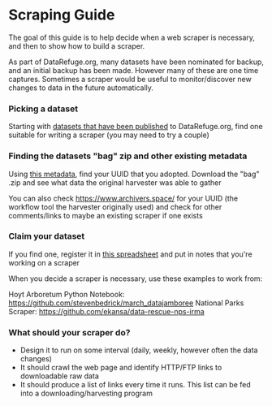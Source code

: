 # Scraping Guide

The goal of this guide is to help decide when a web scraper is necessary, and then to show how to build a scraper.

As part of DataRefuge.org, many datasets have been nominated for backup, and an initial backup has been made. However many of these are one time captures. Sometimes a scraper would be useful to monitor/discover new changes to data in the future automatically.

### Picking a dataset

Starting with [datasets that have been published](https://github.com/daniellecrobinson/Data-Rescue-PDX/tree/master/datarefuge-json) to DataRefuge.org, find one suitable for writing a scraper (you may need to try a couple)

### Finding the datasets "bag" zip and other existing metadata

Using [this metadata](https://www.datarefuge.org/api/3/action/package_search?rows=1000), find your UUID that you adopted. Download the "bag" .zip and see what data the original harvester was able to gather

You can also check https://www.archivers.space/ for your UUID (the workflow tool the harvester originally used) and check for other comments/links to maybe an existing scraper if one exists

### Claim your dataset

If you find one, register it in [this spreadsheet](https://docs.google.com/spreadsheets/d/1Ojgw9-VFdwO2Qxrp9a6W6X8FFS4047uhvCf8Lw3Q6gU/edit#gid=1105874853) and put in notes that you're working on a scraper

When you decide a scraper is necessary, use these examples to work from:

Hoyt Arboretum Python Notebook: https://github.com/stevenbedrick/march_datajamboree
National Parks Scraper: https://github.com/ekansa/data-rescue-nps-irma

### What should your scraper do?

- Design it to run on some interval (daily, weekly, however often the data changes)
- It should crawl the web page and identify HTTP/FTP links to downloadable raw data
- It should produce a list of links every time it runs. This list can be fed into a downloading/harvesting program
